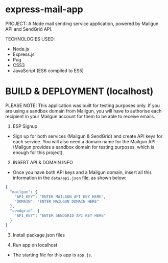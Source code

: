 # express-mail-app

PROJECT: A Node mail sending service application, powered by Mailgun API and SendGrid API.

TECHNOLOGIES USED:
- Node.js
- Express.js
- Pug
- CSS3
- JavaScript (ES6 compiled to ES5)

# BUILD & DEPLOYMENT (localhost)

PLEASE NOTE: This application was built for testing purposes only. If you are using a sandbox domain from Mailgun, you will have to authorise each recipient in your Mailgun account for them to be able to receive emails.

1. ESP Signup
- Sign up for both services (Mailgun & SendGrid) and create API keys for each service. You will also need a domain name for the Mailgun API (Mailgun provides a sandbox domain for testing purposes, which is enough for this project).

2. INSERT API & DOMAIN INFO
- Once you have both API keys and a Mailgun domain, insert all this information in the `data/api.json` file, as shown below:

```elixir
{
  "mailgun": {
    "API_KEY": "ENTER MAILGUN API KEY HERE",
    "DOMAIN": "ENTER MAILGUN DOMAIN HERE"
  },
  "sendgrid": {
    "API_KEY": "ENTER SENDGRID API KEY HERE"
  }
}
```

3. Install package.json files

4. Run app on localhost
- The starting file for this app is `app.js`.
